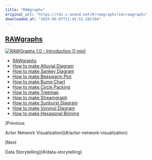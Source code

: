 ```yaml
---
title: "RAWgraphs"
original_url: "https://tds.s-anand.net/#/rawgraphs?id=rawgraphs"
downloaded_at: "2025-06-07T11:45:51.281784"
---
```


[RAWgraphs](#/rawgraphs?id=rawgraphs)
-------------------------------------

[![RAWGraphs 1.0 - Introduction (1 min)](https://i.ytimg.com/vi_webp/2TtYlty-M5g/sddefault.webp)](https://youtu.be/2TtYlty-M5g)

* [RAWgraphs](https://www.rawgraphs.io/)
* [How to make Alluvial Diagram](https://youtu.be/6BYac2Pmnno)
* [How to make Sankey Diagram](https://youtu.be/DYTiKjH6oFM)
* [How to make Beeswarm Plot](https://youtu.be/RPHiEzbCatA)
* [How to make Bump Chart](https://youtu.be/K-weHCSQb58)
* [How to make Circle Packing](https://youtu.be/inm_fR-oykw)
* [How to make Treemap](https://youtu.be/W_MuNYWjhfc)
* [How to make Streamgraph](https://youtu.be/Iu8Me9QO8mg)
* [How to make Sunburst Diagram](https://youtu.be/knqimV7RVbI)
* [How to make Voronoi Diagram](https://youtu.be/I7nn29giVug)
* [How to make Hexagonal Binning](https://youtu.be/Q03sVDj32l4)

[Previous

Actor Network Visualization](#/actor-network-visualization)

[Next

Data Storytelling](#/data-storytelling)